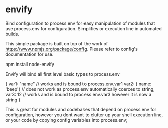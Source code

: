 envify
======

Bind configuration to process.env for easy manipulation of modules that use process.env for configuration. Simplifies or execution line in automated builds.


This simple package is built on top of the work of https://www.npmjs.org/package/config.
Please refer to config's documentation for use.

npm install node-envify

Envify will bind all first level basic types to process.env

{
  var1: "name" // works and is bound to process.env.var1
  var2: { name: 'beep'} // does not work as process.env automatically coerces to string,
  var3: 12 // works and is bound to process.env.var3  however it is now a string
}

This is great for modules and codebases that depend on process.env for configuration, however you dont want to clutter up
your shell execution line, or your code by copying config variables into process.env;


